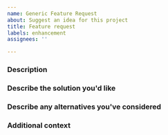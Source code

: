 ```yaml
---
name: Generic Feature Request
about: Suggest an idea for this project
title: Feature request
labels: enhancement
assignees: ''

---
```


### Description
<!--- A clear and concise description of what the problem is. Ex. I'm always frustrated when [...] -->

### Describe the solution you'd like
<!--- A clear and concise description of what you want to happen. -->

### Describe any alternatives you've considered
<!--- A clear and concise description of any alternative solutions or features you've considered. -->

### Additional context
<!--- Add any other context or screenshots about the feature request here. -->
